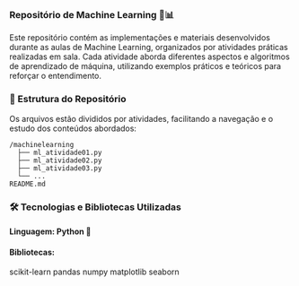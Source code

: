 ### Repositório de Machine Learning 🤖📊

Este repositório contém as implementações e materiais desenvolvidos durante as aulas de Machine Learning, organizados por atividades práticas realizadas em sala. Cada atividade aborda diferentes aspectos e algoritmos de aprendizado de máquina, utilizando exemplos práticos e teóricos para reforçar o entendimento.

### 📂 Estrutura do Repositório

Os arquivos estão divididos por atividades, facilitando a navegação e o estudo dos conteúdos abordados:

```
/machinelearning
  ├── ml_atividade01.py
  ├── ml_atividade02.py
  ├── ml_atividade03.py
  └── ...
README.md

```
### 🛠️ Tecnologias e Bibliotecas Utilizadas
#### Linguagem: Python 🐍
#### Bibliotecas:
scikit-learn
pandas
numpy
matplotlib
seaborn